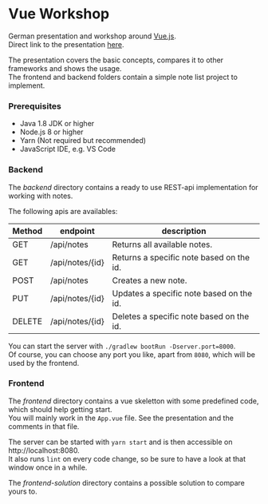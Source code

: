 # Vue Workshop

German presentation and workshop around [Vue.js](https://vuejs.org/).<br>
Direct link to the presentation [here](https://rubengees.github.io/vue-workshop).

The presentation covers the basic concepts, compares it to other frameworks and shows the usage.<br>
The frontend and backend folders contain a simple note list project to implement.

### Prerequisites

- Java 1.8 JDK or higher
- Node.js 8 or higher
- Yarn (Not required but recommended)
- JavaScript IDE, e.g. VS Code

### Backend

The _backend_ directory contains a ready to use REST-api implementation for working with notes.

The following apis are availables:

| Method | endpoint        | description                              |
| ------ | --------------- | ---------------------------------------- |
| GET    | /api/notes      | Returns all available notes.             |
| GET    | /api/notes/{id} | Returns a specific note based on the id. |
| POST   | /api/notes      | Creates a new note.                      |
| PUT    | /api/notes/{id} | Updates a specific note based on the id. |
| DELETE | /api/notes/{id} | Deletes a specific note based on the id. |

You can start the server with `./gradlew bootRun -Dserver.port=8000`.<br>
Of course, you can choose any port you like, apart from `8080`, which will be used by the frontend.

### Frontend

The _frontend_ directory contains a vue skeletton with some predefined code, which should help getting start.<br>
You will mainly work in the `App.vue` file. See the presentation and the comments in that file.

The server can be started with `yarn start` and is then accessible on http://localhost:8080.<br>
It also runs `lint` on every code change, so be sure to have a look at that window once in a while.

The _frontend-solution_ directory contains a possible solution to compare yours to.
